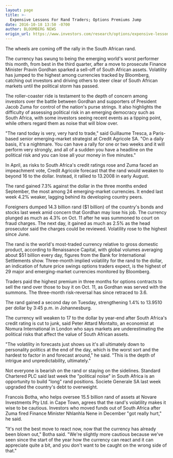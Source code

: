 ```yaml
---
layout: page
title: >-
  Expensive Lessons For Rand Traders; Options Premiums Jump
date: 2016-10-18 13:50 -0700
author: BLOOMBERG NEWS
origin_url: https://www.investors.com/research/options/expensive-lessons-for-rand-traders-options-premiums-jump/
---
```






The wheels are coming off the rally in the South African rand.


The currency has swung to being the emerging world's worst performer this month, from best in the third quarter, after a move to prosecute Finance Minister Pravin Gordhan sparked a sell-off of South African assets. Volatility has jumped to the highest among currencies tracked by Bloomberg, catching out investors and driving others to steer clear of South African markets until the political storm has passed.


The roller-coaster ride is testament to the depth of concern among investors over the battle between Gordhan and supporters of President Jacob Zuma for control of the nation's purse strings. It also highlights the difficulty of assessing political risk in an emerging democracy such as South Africa, with some investors seeing recent events as a tipping point, while others regard them as noise that will blow over.


"The rand today is very, very hard to trade," said Guillaume Tresca, a Paris-based senior emerging-market strategist at Credit Agricole SA. "On a daily basis, it's a nightmare. You can have a rally for one or two weeks and it will perform very strongly, and all of a sudden you have a headline on the political risk and you can lose all your money in five minutes."


In April, as risks to South Africa's credit ratings rose and Zuma faced an impeachment vote, Credit Agricole forecast that the rand would weaken to beyond 16 to the dollar. Instead, it rallied to 13.2008 in early August.


The rand gained 7.3% against the dollar in the three months ended September, the most among 24 emerging-market currencies. It ended last week 4.2% weaker, lagging behind its developing country peers.


Foreigners dumped 14.3 billion rand ($1 billion) of the country's bonds and stocks last week amid concern that Gordhan may lose his job. The currency plunged as much as 4.3% on Oct. 11 after he was summoned to court on fraud charges. The next day, it gained as much as 2.5% as the head prosecutor said the charges could be reviewed. Volatility rose to the highest since June.


The rand is the world's most-traded currency relative to gross domestic product, according to Renaissance Capital, with global volumes averaging about $51 billion every day, figures from the Bank for International Settlements show. Three-month implied volatility for the rand to the dollar, an indication of future price swings options traders expect, is the highest of 29 major and emerging-market currencies monitored by Bloomberg.


Traders paid the highest premium in three months for options contracts to sell the rand over those to buy it on Oct. 11, as Gordhan was served with the summons. The three-month risk-reversal has since retraced to 3.6.


The rand gained a second day on Tuesday, strengthening 1.4% to 13.9510 per dollar by 3:45 p.m. in Johannesburg.


The currency will weaken to 17 to the dollar by year-end after South Africa's credit rating is cut to junk, said Peter Attard Montalto, an economist at Nomura International in London who says markets are underestimating the political risks that affect the value of South African assets.


"The volatility in forecasts just shows us it's all ultimately down to personality politics at the end of the day, which is the worst sort and the hardest to factor in and forecast around," he said. "This is the depth of intrigue and unpredictability, ultimately."


Not everyone is bearish on the rand or staying on the sidelines. Standard Chartered PLC said last week the "political noise" in South Africa is an opportunity to build "long" rand positions. Societe Generale SA last week upgraded the country's debt to overweight.


Francois Botha, who helps oversee 15.5 billion rand of assets at Novare Investments Pty Ltd. in Cape Town, agrees that the rand's volatility makes it wise to be cautious. Investors who moved funds out of South Africa after Zuma fired Finance Minister Nhlanhla Nene in December "got really hurt," he said.


"It's not the best move to react now, now that the currency has already been blown out," Botha said. "We're slightly more cautious because we've seen since the start of the year how the currency can react and it can appreciate quite a bit, and you don't want to be caught on the wrong side of that."




